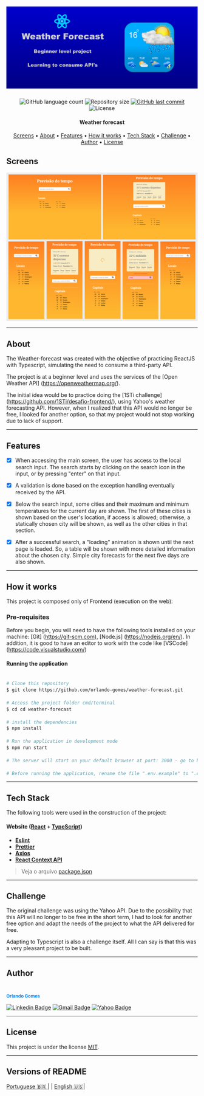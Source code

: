 <h1 align="center">
    <img alt="Weather forecast" title="#weather-forecast" src="./readmeassets/englishbanner.png" />
</h1>

<p align="center">
  <img alt="GitHub language count" src="https://img.shields.io/github/languages/count/orlando-gomes/weather-forecast?color=%2304D361">

  <img alt="Repository size" src="https://img.shields.io/github/repo-size/orlando-gomes/weather-forecast">

  <a href="https://github.com/orlando-gomes/weather-forecast/commits/master">
    <img alt="GitHub last commit" src="https://img.shields.io/github/last-commit/orlando-gomes/weather-forecast">
  </a>

   <img alt="License" src="https://img.shields.io/badge/license-MIT-brightgreen">
</p>

<h4 align="center">
	Weather forecast
</h4>

<p align="center">
 <a href="#screens">Screens</a> •
 <a href="#about">About</a> •
 <a href="#features">Features</a> •
 <a href="#how-it-works">How it works</a> •
 <a href="#tech-stack">Tech Stack</a> •
 <a href="#challenge">Challenge</a> •
 <a href="#author">Author</a> •
 <a href="#user-content-license">License</a>

</p>

## Screens

<p align="center">
  <img alt="Made by Orlando" src="./readmeassets/galeria.png">
</p>

---

## About

The Weather-forecast was created with the objective of practicing ReactJS with Typescript, simulating the need to consume a third-party API.

The project is at a beginner level and uses the services of the [Open Weather API] (https://openweathermap.org/).

The initial idea would be to practice doing the [1STi challenge] (https://github.com/1STi/desafio-frontend/), using Yahoo's weather forecasting API. However, when I realized that this API would no longer be free, I looked for another option, so that my project would not stop working due to lack of support.

---

## Features

- [X] When accessing the main screen, the user has access to the local search input. The search starts by clicking on the search icon in the input, or by pressing "enter" on that input.

- [X] A validation is done based on the exception handling eventually received by the API.

- [X] Below the search input, some cities and their maximum and minimum temperatures for the current day are shown. The first of these cities is shown based on the user's location, if access is allowed; otherwise, a statically chosen city will be shown, as well as the other cities in that section.

- [X] After a successful search, a "loading" animation is shown until the next page is loaded. So, a table will be shown with more detailed information about the chosen city. Simple city forecasts for the next five days are also shown.

---

## How it works

This project is composed only of Frontend (execution on the web):

### Pre-requisites

Before you begin, you will need to have the following tools installed on your machine:
[Git] (https://git-scm.com), [Node.js] (https://nodejs.org/en/).
In addition, it is good to have an editor to work with the code like [VSCode] (https://code.visualstudio.com/)

#### Running the application

```bash

# Clone this repository
$ git clone https://github.com/orlando-gomes/weather-forecast.git

# Access the project folder cmd/terminal
$ cd cd weather-forecast

# install the dependencies
$ npm install

# Run the application in development mode
$ npm run start

# The server will start on your default browser at port: 3000 - go to http://localhost:3000

# Before running the application, rename the file ".env.example" to ".env" and replace {YOUR KEY} with the value received by the Open Weather API.

```

---

## Tech Stack

The following tools were used in the construction of the project:

#### **Website**  ([React](https://reactjs.org/)  +  [TypeScript](https://www.typescriptlang.org/))

-   **[Eslint](https://eslint.org/)**
-   **[Prettier](https://prettier.io/)**
-   **[Axios](https://github.com/axios/axios)**
-   **[React Context API](https://pt-br.reactjs.org/docs/context.html)**


> Veja o arquivo  [package.json](https://github.com/orlando-gomes/weather-forecast/blob/master/package.json)

---

## Challenge

The original challenge was using the Yahoo API. Due to the possibility that this API will no longer to be free in the short term, I had to look for another free option and adapt the needs of the project to what the API delivered for free.

Adapting to Typescript is also a challenge itself. All I can say is that this was a very pleasant project to be built.

---

## Author

 <img style="border-radius: 50%;" src="https://avatars2.githubusercontent.com/u/55079964?v=4" width="100px;" alt=""/>
 <br />
 <sub><b style="color: #0480ED;">Orlando Gomes</b></sub>
 <br />

[![Linkedin Badge](https://img.shields.io/badge/-Orlando-blue?style=flat-square&logo=Linkedin&logoColor=white&link=https://www.linkedin.com/in/orlando-gomes-da-costa-a65a5384/)](https://www.linkedin.com/in/orlando-gomes-da-costa-a65a5384/)
[![Gmail Badge](https://img.shields.io/badge/-orlandosjm@gmail.com-c14438?style=flat-square&logo=Gmail&logoColor=white&link=mailto:orlandosjm@gmail.com)](mailto:orlandosjm@gmail.com)
[![Yahoo Badge](https://img.shields.io/badge/-orlandosjm@yahoo.com.br-6001D2?style=flat-square&logo=Yahoo!&logoColor=white&link=mailto:orlandosjm@yahoo.com.br)](mailto:orlandosjm@yahoo.com.br)

---

## License

This project is under the license [MIT](./LICENSE).

---

##  Versions of README

[Portuguese 🇧🇷 ](./README.md)  | |  [English 🇺🇸](./README-en.md)|
